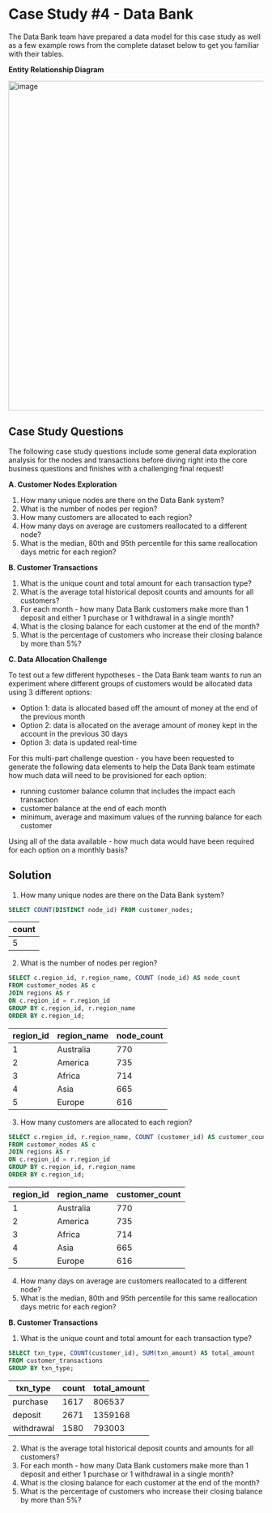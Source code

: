 # Case Study #4 - Data Bank

The Data Bank team have prepared a data model for this case study as well as a few example rows 
from the complete dataset below to get you familiar with their tables.

**Entity Relationship Diagram**

<img width="650" alt="image" src="https://user-images.githubusercontent.com/104567399/189273563-9ce25943-14c7-4db0-a53b-06529a724549.png">


## Case Study Questions

The following case study questions include some general data exploration analysis for the nodes and transactions before diving right into the core business questions and finishes with a challenging final request!

**A. Customer Nodes Exploration**

1. How many unique nodes are there on the Data Bank system?
2. What is the number of nodes per region?
3. How many customers are allocated to each region?
4. How many days on average are customers reallocated to a different node?
5. What is the median, 80th and 95th percentile for this same reallocation days metric for each region?

**B. Customer Transactions**

1. What is the unique count and total amount for each transaction type?
2. What is the average total historical deposit counts and amounts for all customers?
3. For each month - how many Data Bank customers make more than 1 deposit and either 1 purchase or 1 withdrawal in a single month?
4. What is the closing balance for each customer at the end of the month?
5. What is the percentage of customers who increase their closing balance by more than 5%?

**C. Data Allocation Challenge**

To test out a few different hypotheses - the Data Bank team wants to run an experiment where different 
groups of customers would be allocated data using 3 different options:

- Option 1: data is allocated based off the amount of money at the end of the previous month
- Option 2: data is allocated on the average amount of money kept in the account in the previous 30 days
- Option 3: data is updated real-time

For this multi-part challenge question - you have been requested to generate the following data elements 
to help the Data Bank team estimate how much data will need to be provisioned for each option:

- running customer balance column that includes the impact each transaction
- customer balance at the end of each month
- minimum, average and maximum values of the running balance for each customer

Using all of the data available - how much data would have been required for each option on a monthly basis?

## Solution

1. How many unique nodes are there on the Data Bank system?

```sql
SELECT COUNT(DISTINCT node_id) FROM customer_nodes;
```
| count | 
| ----------- | 
| 5           | 

2. What is the number of nodes per region?
```sql
SELECT c.region_id, r.region_name, COUNT (node_id) AS node_count
FROM customer_nodes AS c
JOIN regions AS r
ON c.region_id = r.region_id
GROUP BY c.region_id, r.region_name
ORDER BY c.region_id;
```
|region_id	|region_name	|node_count|
|--|--|--|
|1	|Australia	|770|
|2	|America	|735|
|3	|Africa	|714|
|4	|Asia	|665|
|5|	Europe	|616|

3. How many customers are allocated to each region?
```sql
SELECT c.region_id, r.region_name, COUNT (customer_id) AS customer_count
FROM customer_nodes AS c
JOIN regions AS r
ON c.region_id = r.region_id
GROUP BY c.region_id, r.region_name
ORDER BY c.region_id;
```
|region_id|	region_name	|customer_count|
|-|-|-|
|1	|Australia|	770|
|2	|America|	735|
|3	|Africa|	714|
|4	|Asia	|665|
|5|	Europe	|616|

4. How many days on average are customers reallocated to a different node?
5. What is the median, 80th and 95th percentile for this same reallocation days metric for each region?

**B. Customer Transactions**

1. What is the unique count and total amount for each transaction type?
```sql
SELECT txn_type, COUNT(customer_id), SUM(txn_amount) AS total_amount
FROM customer_transactions
GROUP BY txn_type;
```
|txn_type	|count	|total_amount|
|---|---|---|
|purchase	|1617	|806537|
|deposit	|2671	|1359168|
|withdrawal	|1580|	793003|

2. What is the average total historical deposit counts and amounts for all customers?
3. For each month - how many Data Bank customers make more than 1 deposit and either 1 purchase or 1 withdrawal in a single month?
4. What is the closing balance for each customer at the end of the month?
5. What is the percentage of customers who increase their closing balance by more than 5%?
